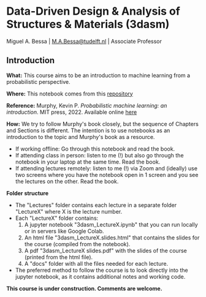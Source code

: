 # Data-Driven Design &amp; Analysis of Structures &amp; Materials (3dasm)

Miguel A. Bessa | M.A.Bessa@tudelft.nl | Associate Professor

## Introduction

**What:** This course aims to be an introduction to machine learning from a probabilistic perspective.

**Where:** This notebook comes from this [repository](https://github.com/bessagroup/3dasm_course)

**Reference:** Murphy, Kevin P. *Probabilistic machine learning: an introduction*. MIT press, 2022. Available online [here](https://probml.github.io/pml-book/book1.html)

**How:** We try to follow Murphy's book closely, but the sequence of Chapters and Sections is different. The intention is to use notebooks as an introduction to the topic and Murphy's book as a resource.
* If working offline: Go through this notebook and read the book.
* If attending class in person: listen to me (!) but also go through the notebook in your laptop at the same time. Read the book.
* If attending lectures remotely: listen to me (!) via Zoom and (ideally) use two screens where you have the notebook open in 1 screen and you see the lectures on the other. Read the book.

**Folder structure**
* The "Lectures" folder contains each lecture in a separate folder "LectureX" where X is the lecture number.
* Each "LectureX" folder contains:
    1. A jupyter notebook "3dasm_LectureX.ipynb" that you can run locally or in servers like Google Colab.
    2. An html file "3dasm_LectureX.slides.html" that contains the slides for the course (compiled from the notebook).
    3. A pdf "3dasm_LectureX slides.pdf" with the slides of the course (printed from the html file).
    4. A "docs" folder with all the files needed for each lecture.
* The preferred method to follow the course is to look directly into the jupyter notebook, as it contains additional notes and working code.

**This course is under construction. Comments are welcome.**
